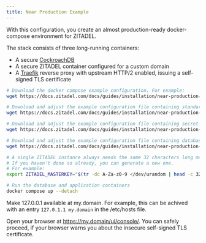```yaml
---
title: Near Production Example
---
```


With this configuration, you create an almost production-ready docker-compose environment for ZITADEL.

The stack consists of three long-running containers:
- A secure [CockroachDB](https://www.cockroachlabs.com/docs/stable/)
- A secure ZITADEL container configured for a custom domain
- A [Traefik](https://doc.traefik.io/traefik/) reverse proxy with upstream HTTP/2 enabled, issuing a self-signed TLS certificate

```bash
# Download the docker compose example configuration. For example:
wget https://docs.zitadel.com/docs/guides/installation/near-production-example/docker-compose.yaml

# Download and adjust the example configuration file containing standard configuration
wget https://docs.zitadel.com/docs/guides/installation/near-production-example/example-zitadel-config.yaml

# Download and adjust the example configuration file containing secret configuration
wget https://docs.zitadel.com/docs/guides/installation/near-production-example/example-zitadel-secrets.yaml

# Download and adjust the example configuration file containing database initialization configuration
wget https://docs.zitadel.com/docs/guides/installation/near-production-example/example-zitadel-init-steps.yaml

# A single ZITADEL instance always needs the same 32 characters long masterkey
# If you haven't done so already, you can generate a new one.
# For example:
export ZITADEL_MASTERKEY="$(tr -dc A-Za-z0-9 </dev/urandom | head -c 32)"

# Run the database and application containers
docker compose up --detach
```

Make 127.0.0.1 available at my.domain. For example, this can be achived with an entry `127.0.1.1 my.domain` in the /etc/hosts file.

Open your browser at https://my.domain/ui/console/. You can safely proceed, if your browser warns you about the insecure self-signed TLS certificate.
